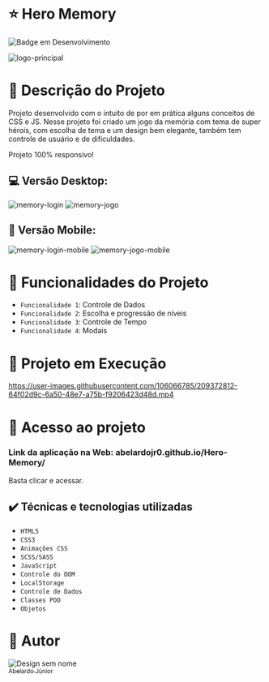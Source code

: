 # :star: Hero Memory
![Badge em Desenvolvimento](http://img.shields.io/static/v1?label=STATUS&message=CONCLUÍDO&color=GREEN&style=for-the-badge)

![logo-principal](https://user-images.githubusercontent.com/106066785/209369220-04e0601e-5068-4c04-be3a-37facc7f9438.png)


# :door: Descrição do Projeto

Projeto desenvolvido com o intuito de por em prática alguns conceitos de CSS e JS. Nesse projeto foi criado um jogo da memória com tema de super hérois, com escolha de tema e um design bem elegante, também tem controle de usuário e de dificuldades.


Projeto 100% responsivo!

##  :computer:  Versão Desktop:
![memory-login](https://user-images.githubusercontent.com/106066785/209372262-1568610a-1e99-4db5-85eb-2142e35e150e.png)
![memory-jogo](https://user-images.githubusercontent.com/106066785/209372267-7fb1ab1e-fbad-40da-a108-eb8c2095e24a.png)



## :iphone: Versão Mobile:
![memory-login-mobile](https://user-images.githubusercontent.com/106066785/209372275-d8d5315a-ef74-4a48-9d60-37f922f1cede.png)
![memory-jogo-mobile](https://user-images.githubusercontent.com/106066785/209372283-6f0443ad-fe69-4559-b597-939d74829a88.png)


# :hammer: Funcionalidades do Projeto

- `Funcionalidade 1`: Controle de Dados
- `Funcionalidade 2`: Escolha e progressão de níveis
- `Funcionalidade 3`: Controle de Tempo
- `Funcionalidade 4`: Modais


# :pushpin: Projeto em Execução


https://user-images.githubusercontent.com/106066785/209372812-64f02d9c-6a50-48e7-a75b-f9206423d48d.mp4



# 📁 Acesso ao projeto

### Link da aplicação na Web: abelardojr0.github.io/Hero-Memory/

Basta clicar e acessar.

## ✔️ Técnicas e tecnologias utilizadas

- ``HTML5``
- ``CSS3``
- ``Animações CSS``
- ``SCSS/SASS``
- ``JavaScript``
- ``Controle do DOM``
- ``LocalStorage``
- ``Controle de Dados``
- ``Classes POO``
- ``Objetos``

# :boy: Autor
![Design sem nome](https://user-images.githubusercontent.com/106066785/209356927-d0162605-f53a-4d25-badc-7504c22785ef.png)
[<br><sub>Abelardo Júnior</sub>](https://www.linkedin.com/in/abelardo-junior/) 

